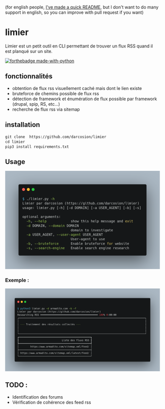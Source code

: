 (for english people, [I've made a quick README](/README.en.md), but I don't want to do many support in english, so you can improve with pull request if you want)

# limier
Limier est un petit outil en CLI permettant de trouver un flux RSS quand il est planqué sur un site.

[![forthebadge made-with-python](http://ForTheBadge.com/images/badges/made-with-python.svg)](https://www.python.org/)

## fonctionnalités

 - obtention de flux rss visuellement caché mais dont le lien existe
 - bruteforce de chemins possible de flux rss
 - détection de framework et énumération de flux possible par framework (drupal, spip, RS, etc...)
 - recherche de flux rss via sitemap

## installation

```
git clone  https://github.com/darcosion/limier
cd limier 
pip3 install requirements.txt
```

## Usage

![example help image](limierhelp.png)

### Exemple : 

![Example image](limier.png)

## TODO : 
 - Identification des forums
 - Vérification de cohérence des feed rss
